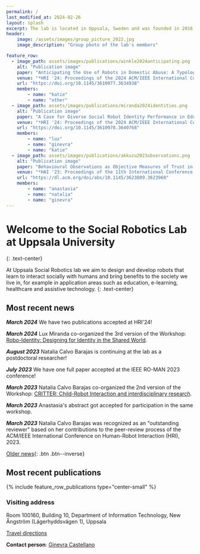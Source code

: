 ```yaml
---
permalink: /
last_modified_at: 2024-02-26
layout: splash
excerpt: The lab is located in Uppsala, Sweden and was founded in 2016 by Ginevra Castellano.
header:
    image: /assets/images/group_picture_2022.jpg
    image_description: "Group photo of the lab's members"

feature_row:
  - image_path: assets/images/publications/winkle2024anticipating.png
    alt: "Publication image"
    paper: "Anticipating the Use of Robots in Domestic Abuse: A Typology of Robot Facilitated Abuse to Support Risk Assessment and Mitigation in Human-Robot Interaction"
    venue: "*HRI '24: Proceedings of the 2024 ACM/IEEE International Conference on Human-Robot Interaction*"
    url: "https://doi.org/10.1145/3610977.3634938"
    members:
        - name: "katie"
        - name: "other"
  - image_path: assets/images/publications/miranda2024identities.png
    alt: "Publication image"
    paper: "A Case for Diverse Social Robot Identity Performance in Education"
    venue: "*HRI '24: Proceedings of the 2024 ACM/IEEE International Conference on Human-Robot Interaction*"
    url: "https://doi.org/10.1145/3610978.3640768"
    members:
        - name: "lux"
        - name: "ginevra"
        - name: "katie"
  - image_path: assets/images/publications/akkuzu2023observations.png
    alt: "Publication image"
    paper: "Behavioural Observations as Objective Measures of Trust in Child-Robot Interaction: Mutual Gaze"
    venue: "*HAI '23: Proceedings of the 11th International Conference on Human-Agent Interaction*"
    url: "https://dl.acm.org/doi/abs/10.1145/3623809.3623960"
    members:
        - name: "anastasia"
        - name: "natalia"
        - name: "ginevra"
---
```


# Welcome to the Social Robotics Lab at Uppsala University
{: .text-center}

At Uppsala Social Robotics lab we aim to design and develop robots that learn to interact socially with humans and bring benefits to the society we live in, for example in application areas such as education, e-learning, healthcare and assistive technology.
{: .text-center}

## Most recent news
***March 2024*** We have two publications accepted at HRI'24!

***March 2024*** Lux Miranda co-organized the 3rd version of the Workshop: [Robo-Identity: Designing for Identity in the Shared World](https://sites.google.com/view/hri2024workshop-robo-identity3/home).

***August 2023*** Natalia Calvo Barajas is continuing at the lab as a postdoctoral researcher!

***July 2023*** We have one full paper accepted at the IEEE RO-MAN 2023 conference!

***March 2023*** Natalia Calvo Barajas co-organized the 2nd version of the Workshop: [CRITTER: Child-Robot Interaction and interdisciplinary research](https://child-robot-interaction.github.io).

***March 2023*** Anastasia's abstract got accepted for participation in the same workshop.

***March 2023*** Natalia Calvo Barajas was recognized as an "outstanding reviewer" based on her contributions to the peer-review process of the ACM/IEEE International Conference on Human-Robot Interaction (HRI), 2023.

[Older news](old_news){: .btn .btn--inverse}

## Most recent publications
{% include feature_row_publications type="center-small" %}

### Visiting address
 
Room 100160, Building 10,
Department of Information Technology,
New Ångström (Lägerhyddsvägen 1),
Uppsala
 
[Travel directions](http://www.it.uu.se/contact)
 
**Contact person**: [Ginevra Castellano](https://www.katalog.uu.se/profile/?id=N14-947)
